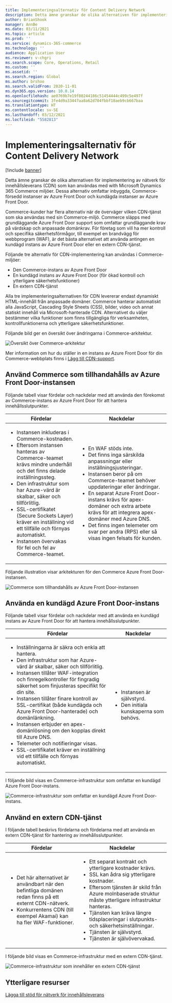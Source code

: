 ```yaml
---
title: Implementeringsalternativ för Content Delivery Network
description: Detta ämne granskar de olika alternativen för implementering av nätverk för innehållsleverans (CDN) som kan användas med with Microsoft Dynamics 365 Commerce miljöer. Dessa alternativ omfattar inbyggda, Commerce-försedd instanser av Azure Front Door och kundägda instanser av Azure Front Door.
author: BrianShook
manager: AnnBe
ms.date: 03/11/2021
ms.topic: article
ms.prod: ''
ms.service: dynamics-365-commerce
ms.technology: ''
audience: Application User
ms.reviewer: v-chgri
ms.search.scope: Core, Operations, Retail
ms.custom: ''
ms.assetid: ''
ms.search.region: Global
ms.author: brshoo
ms.search.validFrom: 2020-11-01
ms.dyn365.ops.version: 10.0.14
ms.openlocfilehash: ae0769b7e19f80244186c51454444c499c5e497f
ms.sourcegitcommit: 3fe4d9a33447aa8a62d704fbbf18aeb9cb667baa
ms.translationtype: HT
ms.contentlocale: sv-SE
ms.lasthandoff: 03/12/2021
ms.locfileid: "5582813"
---
```

# <a name="content-delivery-network-implementation-options"></a>Implementeringsalternativ för Content Delivery Network

[!include [banner](includes/banner.md)]

Detta ämne granskar de olika alternativen för implementering av nätverk för innehållsleverans (CDN) som kan användas med with Microsoft Dynamics 365 Commerce miljöer. Dessa alternativ omfattar inbyggda, Commerce-försedd instanser av Azure Front Door och kundägda instanser av Azure Front Door.

Commerce-kunder har flera alternativ när de överväger vilken CDN-tjänst som ska användas med sin Commerce-miljö. Commerce släpps med grundläggande Azure Front Door support som omfattar grundläggande krav på värdskap och anpassade domänkrav. För företag som vill ha mer kontroll och specifika säkerhetsförmågor, till exempel en brandvägg för webbprogram (WAF), är det bästa alternativet att använda antingen en kundägd instans av Azure Front Door eller en extern CDN-tjänst.

Följande tre alternativ för CDN-implementering kan användas i Commerce-miljöer:

- Den Commerce-instans av Azure Front Door
- En kundägd instans av Azure Front Door (för ökad kontroll och ytterligare säkerhetsfunktioner)
- En extern CDN-tjänst

Alla tre implementeringsalternativen för CDN levererar endast dynamiskt HTML-innehåll från anpassade domäner. Commerce hanterar automatiskt alla JavaScript, Cascading Style Sheets (CSS), bilder, video och annat statiskt innehåll via Microsoft-hanterade CDN. Alternativet du väljer bestämmer vilka funktioner som finns tillgängliga för verksamheten, kontrollfunktionerna och ytterligare säkerhetsfunktioner.

Följande bild ger en översikt över ändringarna i Commerce-arkitektur.

![Översikt över Commerce-arkitektur](media/Commerce_CDN-Option_ComparisonModels.png)

Mer information om hur du ställer in en instans av Azure Front Door för din Commerce-webbplats finns i [Lägg till CDN-support](add-cdn-support.md).

## <a name="use-the-commerce-provided-azure-front-door-instance"></a>Använd Commerce som tillhandahålls av Azure Front Door-instansen

Följande tabell visar fördelar och nackdelar med att använda den förekomst av Commerce-instans av Azure Front Door för att hantera innehållsslutpunkter.

| Fördelar | Nackdelar |
|------|------|
| <ul><li>Instansen inkluderas i Commerce-kostnaden.</li><li>Eftersom instansen hanteras av Commerce-teamet krävs mindre underhåll och det finns delade inställningssteg.</li><li>Den infrastruktur som har Azure-värd är skalbar, säker och tillförlitlig.</li><li>SSL-certifikatet (Secure Sockets Layer) kräver en inställning vid ett tillfälle och förnyas automatiskt.</li><li>Instansen övervakas för fel och fel av Commerce-teamet.</li></ul> | <ul><li>En WAF stöds inte.</li><li>Det finns inga särskilda anpassningar eller inställningsjusteringar.</li><li>Instansen beror på om Commerce-teamet behöver uppdateringar eller ändringar.</li><li>En separat Azure Front Door-instans krävs för apex-domäner och extra arbete krävs för att integrera apex-domäner med Azure DNS.</li><li>Det finns ingen telemeter om svar per andra (RPS) eller så visas ingen felsats för kunden.</li></ul> |

Följande illustration visar arkitekturen för den Commerce Azure Front Door-instansen.

![Commerce som tillhandahålls av Azure Front Door-instansen](media/Commerce_CDN-Option_CommerceFrontDoor.png)

## <a name="use-a-customer-owned-azure-front-door-instance"></a>Använda en kundägd Azure Front Door-instans

Följande tabell visar fördelar och nackdelar med att använda en kundägd instans av Azure Front Door för att hantera innehållsslutpunkter.

| Fördelar | Nackdelar |
|------|------|
| <ul><li>Inställningarna är säkra och enkla att hantera.</li><li>Den infrastruktur som har Azure-värd är skalbar, säker och tillförlitlig.</li><li>Instansen tillåter WAF-integration och finregelkontroller för fingradig säkerhet som finjusteras specifikt för din site.</li><li>Instansen tillåter finare kontroll av SSL-certifikat (både kundägda och Azure Front Door-hanterade) och domänlänkning.</li><li>Instansen erbjuder en apex-domänlösning om den kopplas direkt till Azure DNS.</li><li>Telemeter och notifieringar visas.</li><li>SSL-certifikatet kräver en inställning vid ett tillfälle och förnyas automatiskt.</li></ul> | <ul><li>Instansen är självstyrd.</li><li>Den initiala kunskaperna som behövs.</li></ul> |

I följande bild visas en Commerce-infrastruktur som omfattar en kundägd Azure Front Door-instans.

![Commerce-infrastruktur som omfattar en kundägd Azure Front Door-instans.](media/Commerce_CDN-Option_CustomerOwnedAzureFrontDoor.png)

## <a name="use-an-external-cdn-service"></a>Använd en extern CDN-tjänst

I följande tabell beskrivs fördelarna och fördelarna med att använda en extern CDN-tjänst för hantering av innehållsslutpunkter.

| Fördelar | Nackdelar |
|------|------|
| <ul><li>Det här alternativet är användbart när den befintliga domänen redan finns på ett externt CDN-nätverk.</li><li>Konkurrentens CDN (till exempel Akamai) kan ha fler WAF-funktioner.</li></ul> | <ul><li>Ett separat kontrakt och ytterligare kostnader krävs.</li><li>SSL kan ådra sig ytterligare kostnader.</li><li>Eftersom tjänsten är skild från Azure molnbaserade struktur måste ytterligare infrastruktur hanteras.</li><li>Tjänsten kan kräva längre tidsplaceringar i slutpunkts- och säkerhetsinställningar.</li><li>Tjänsten är självstyrd.</li><li>Tjänsten är självövervakad.</li></ul> |

I följande bild visas en Commerce-infrastruktur med en extern CDN-tjänst.

![Commerce-infrastruktur som innehåller en extern CDN-tjänst](media/Commerce_CDN-Option_ExternalFrontDoor.png)

## <a name="additional-resources"></a>Ytterligare resurser

[Lägga till stöd för nätverk för innehållsleverans](add-cdn-support.md)
